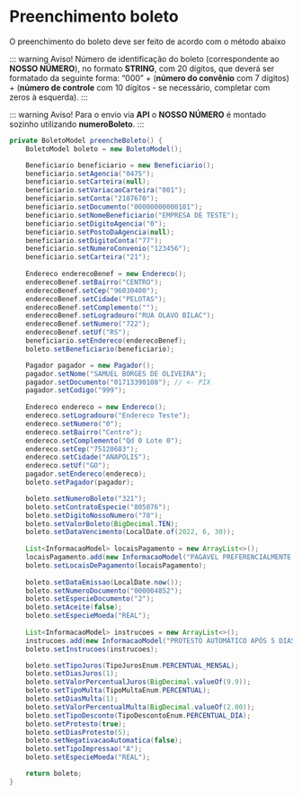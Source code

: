 # Preenchimento boleto

O preenchimento do boleto deve ser feito de acordo com o método abaixo

::: warning Aviso!
Número de identificação do boleto (correspondente ao **NOSSO NÚMERO**), no formato **STRING**,
com 20 dígitos, que deverá ser formatado da seguinte forma: “000” + (**número do convênio** com 7 dígitos) + (**número de controle** com 10 dígitos - se necessário, completar com zeros à esquerda).
:::

::: warning Aviso!
Para o envio via **API** o **NOSSO NÚMERO** é montado sozinho utilizando **numeroBoleto**.
:::

```java
private BoletoModel preencheBoleto() {
    BoletoModel boleto = new BoletoModel();

    Beneficiario beneficiario = new Beneficiario();
    beneficiario.setAgencia("0475");
    beneficiario.setCarteira(null);
    beneficiario.setVariacaoCarteira("001");
    beneficiario.setConta("2187670");
    beneficiario.setDocumento("00000000000101");
    beneficiario.setNomeBeneficiario("EMPRESA DE TESTE");
    beneficiario.setDigitoAgencia("0");
    beneficiario.setPostoDaAgencia(null);
    beneficiario.setDigitoConta("77");
    beneficiario.setNumeroConvenio("123456");
    beneficiario.setCarteira("21");
    
    Endereco enderecoBenef = new Endereco();
    enderecoBenef.setBairro("CENTRO");
    enderecoBenef.setCep("96030400");
    enderecoBenef.setCidade("PELOTAS");
    enderecoBenef.setComplemento("");
    enderecoBenef.setLogradouro("RUA OLAVO BILAC");
    enderecoBenef.setNumero("722");
    enderecoBenef.setUf("RS");
    beneficiario.setEndereco(enderecoBenef);
    boleto.setBeneficiario(beneficiario);

    Pagador pagador = new Pagador();
    pagador.setNome("SAMUEL BORGES DE OLIVEIRA");
    pagador.setDocumento("01713390108"); // <- PIX
    pagador.setCodigo("999");
    
    Endereco endereco = new Endereco();
    endereco.setLogradouro("Endereco Teste");
    endereco.setNumero("0");
    endereco.setBairro("Centro");
    endereco.setComplemento("Qd 0 Lote 0");
    endereco.setCep("75120683");
    endereco.setCidade("ANAPOLIS");
    endereco.setUf("GO");
    pagador.setEndereco(endereco);
    boleto.setPagador(pagador);

    boleto.setNumeroBoleto("321");
    boleto.setContratoEspecie("805076");
    boleto.setDigitoNossoNumero("78");
    boleto.setValorBoleto(BigDecimal.TEN);
    boleto.setDataVencimento(LocalDate.of(2022, 6, 30));
    
    List<InformacaoModel> locaisPagamento = new ArrayList<>();
    locaisPagamento.add(new InformacaoModel("PAGÁVEL PREFERENCIALMENTE EM CANAIS DA SUA INSTITUIÇÃO FINANCEIRA"));
    boleto.setLocaisDePagamento(locaisPagamento);
    
    boleto.setDataEmissao(LocalDate.now());
    boleto.setNumeroDocumento("000004852");
    boleto.setEspecieDocumento("2");
    boleto.setAceite(false);
    boleto.setEspecieMoeda("REAL");
    
    List<InformacaoModel> instrucoes = new ArrayList<>();
    instrucoes.add(new InformacaoModel("PROTESTO AUTOMÁTICO APÓS 5 DIAS DO VENCIMENTO"));
    boleto.setInstrucoes(instrucoes);

    boleto.setTipoJuros(TipoJurosEnum.PERCENTUAL_MENSAL);
    boleto.setDiasJuros(1);
    boleto.setValorPercentualJuros(BigDecimal.valueOf(9.9));
    boleto.setTipoMulta(TipoMultaEnum.PERCENTUAL);
    boleto.setDiasMulta(1);
    boleto.setValorPercentualMulta(BigDecimal.valueOf(2.00));
    boleto.setTipoDesconto(TipoDescontoEnum.PERCENTUAL_DIA);
    boleto.setProtesto(true);
    boleto.setDiasProtesto(5);
    boleto.setNegativacaoAutomatica(false);
    boleto.setTipoImpressao("A");
    boleto.setEspecieMoeda("REAL");

    return boleto;
}
```